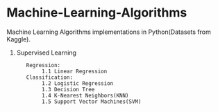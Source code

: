 # Machine-Learning-Algorithms

Machine Learning Algorithms implementations in Python(Datasets from Kaggle).
                                  
1. Supervised Learning                                                  
          
          Regression:                                                  
               1.1 Linear Regression
          Classification:                                                        
               1.2 Logistic Regression                                                  
               1.3 Decision Tree                                             
               1.4 K-Nearest Neighbors(KNN)                                            
               1.5 Support Vector Machines(SVM)                                            
        
 
